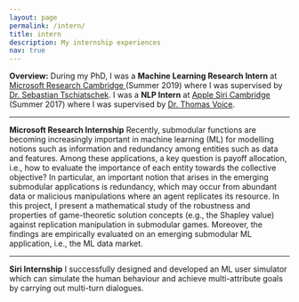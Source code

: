 ```yaml
---
layout: page
permalink: /intern/
title: intern
description: My internship experiences
nav: true
---
```

**Overview:** During my PhD, I was a **Machine Learning Research Intern** at <a href="https://www.microsoft.com/en-us/research/lab/microsoft-research-cambridge/">Microsoft Research Cambridge </a> (Summer 2019) where I was supervised by <a href="https://www.tschiatschek.net/">Dr. Sebastian Tschiatschek</a>. I was a **NLP Intern** at <a href="https://www.apple.com/uk/siri/">Apple Siri Cambridge</a> (Summer 2017) where I was supervised by <a href="https://www.linkedin.com/in/thomas-voice-a67b9ab9/">Dr. Thomas Voice</a>.

---
**Microsoft Research Internship**
Recently, submodular functions are becoming increasingly important in machine learning (ML) for modelling notions such as
information and redundancy among entities such as data and
features. Among these applications, a key question is payoff allocation, i.e., how to evaluate the importance of each entity towards
the collective objective? In particular, an important notion
that arises in the emerging submodular applications is redundancy, which may occur from abundant
data or malicious manipulations where an agent replicates its
resource. In this project, I present a mathematical study of the robustness and properties of game-theoretic solution concepts (e.g., the Shapley value) against replication manipulation in
submodular games. Moreover, the findings are empirically evaluated on an emerging submodular ML application, i.e., the ML
data market.

---
**Siri Internship**
I successfully designed and developed an ML user simulator which can simulate the human behaviour and achieve multi-attribute goals by carrying out multi-turn dialogues.
